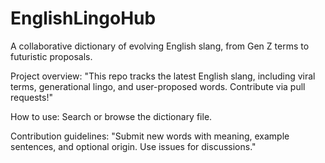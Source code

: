 # EnglishLingoHub
A collaborative dictionary of evolving English slang, from Gen Z terms to futuristic proposals.

Project overview: "This repo tracks the latest English slang, including viral terms, generational lingo, and user-proposed words. Contribute via pull requests!"

How to use: Search or browse the dictionary file.

Contribution guidelines: "Submit new words with meaning, example sentences, and optional origin. Use issues for discussions."
